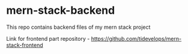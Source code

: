 # mern-stack-backend

This repo contains backend files of my mern stack project

Link for frontend part repository -
https://github.com/tidevelops/mern-stack-frontend
